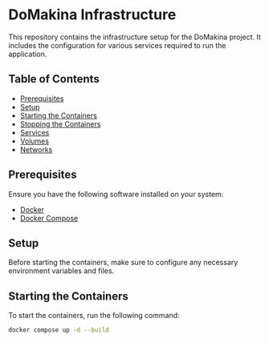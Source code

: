 # DoMakina Infrastructure

This repository contains the infrastructure setup for the DoMakina project. It includes the configuration for various services required to run the application.

## Table of Contents

-   [Prerequisites](#prerequisites)
-   [Setup](#setup)
-   [Starting the Containers](#starting-the-containers)
-   [Stopping the Containers](#stopping-the-containers)
-   [Services](#services)
-   [Volumes](#volumes)
-   [Networks](#networks)

## Prerequisites

Ensure you have the following software installed on your system:

-   [Docker](https://www.docker.com/)
-   [Docker Compose](https://docs.docker.com/compose/)

## Setup

Before starting the containers, make sure to configure any necessary environment variables and files.

## Starting the Containers

To start the containers, run the following command:

```bash
docker compose up -d --build
```
